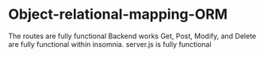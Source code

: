 # Object-relational-mapping-ORM
The routes are fully functional
Backend works
Get, Post, Modify, and Delete are fully functional within insomnia.
server.js is fully functional